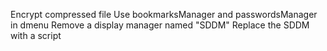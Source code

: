 Encrypt compressed file
Use bookmarksManager and passwordsManager in dmenu
Remove a display manager named "SDDM"
Replace the SDDM with a script
